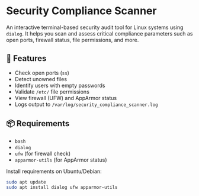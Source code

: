 # Security Compliance Scanner

An interactive terminal-based security audit tool for Linux systems using `dialog`. It helps you scan and assess critical compliance parameters such as open ports, firewall status, file permissions, and more.

## 🔧 Features
- Check open ports (`ss`)
- Detect unowned files
- Identify users with empty passwords
- Validate `/etc/` file permissions
- View firewall (UFW) and AppArmor status
- Logs output to `/var/log/security_compliance_scanner.log`

## 📦 Requirements
- `bash`
- `dialog`
- `ufw` (for firewall check)
- `apparmor-utils` (for AppArmor status)

Install requirements on Ubuntu/Debian:
```bash
sudo apt update
sudo apt install dialog ufw apparmor-utils
